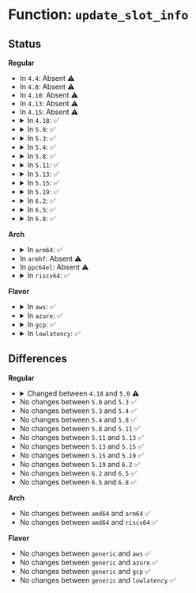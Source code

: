 # Function: <code>update_slot_info</code>

## Status
<b>Regular</b>
<ul>
<li>
In <code>4.4</code>: Absent ⚠️
</li>
<li>
In <code>4.8</code>: Absent ⚠️
</li>
<li>
In <code>4.10</code>: Absent ⚠️
</li>
<li>
In <code>4.13</code>: Absent ⚠️
</li>
<li>
In <code>4.15</code>: Absent ⚠️
</li>
<li>
<details>
<summary>In <code>4.18</code>: ✅</summary>

```c
int update_slot_info(struct slot *slot);
```

**Collision:** Unique Static

**Inline:** No

**Transformation:** False

**Instances:**

```
In drivers/pci/hotplug/shpchp_ctrl.c (ffffffff8153c220)
Location: drivers/pci/hotplug/shpchp_ctrl.c:449
Inline: False
Direct callers:
  - drivers/pci/hotplug/shpchp_ctrl.c:shpchp_disable_slot
  - drivers/pci/hotplug/shpchp_ctrl.c:shpchp_enable_slot
  - drivers/pci/hotplug/shpchp_ctrl.c:interrupt_event_handler
  - drivers/pci/hotplug/shpchp_ctrl.c:interrupt_event_handler
```
**Symbols:**

```
ffffffff8153c220-ffffffff8153c2c3: update_slot_info (STB_LOCAL)
```
</details>
</li>
<li>
<details>
<summary>In <code>5.0</code>: ✅</summary>

```c
void update_slot_info(struct slot *slot);
```

**Collision:** Unique Static

**Inline:** No

**Transformation:** False

**Instances:**

```
In drivers/pci/hotplug/shpchp_ctrl.c (ffffffff815536b0)
Location: drivers/pci/hotplug/shpchp_ctrl.c:449
Inline: False
Direct callers:
  - drivers/pci/hotplug/shpchp_ctrl.c:shpchp_disable_slot
  - drivers/pci/hotplug/shpchp_ctrl.c:shpchp_enable_slot
  - drivers/pci/hotplug/shpchp_ctrl.c:interrupt_event_handler
  - drivers/pci/hotplug/shpchp_ctrl.c:interrupt_event_handler
```
**Symbols:**

```
ffffffff815536b0-ffffffff8155370d: update_slot_info (STB_LOCAL)
```
</details>
</li>
<li>
<details>
<summary>In <code>5.3</code>: ✅</summary>

```c
void update_slot_info(struct slot *slot);
```

**Collision:** Unique Static

**Inline:** No

**Transformation:** False

**Instances:**

```
In drivers/pci/hotplug/shpchp_ctrl.c (ffffffff815836a0)
Location: drivers/pci/hotplug/shpchp_ctrl.c:449
Inline: False
Direct callers:
  - drivers/pci/hotplug/shpchp_ctrl.c:shpchp_disable_slot
  - drivers/pci/hotplug/shpchp_ctrl.c:shpchp_enable_slot
  - drivers/pci/hotplug/shpchp_ctrl.c:interrupt_event_handler
  - drivers/pci/hotplug/shpchp_ctrl.c:interrupt_event_handler
```
**Symbols:**

```
ffffffff815836a0-ffffffff81583705: update_slot_info (STB_LOCAL)
```
</details>
</li>
<li>
<details>
<summary>In <code>5.4</code>: ✅</summary>

```c
void update_slot_info(struct slot *slot);
```

**Collision:** Unique Static

**Inline:** No

**Transformation:** False

**Instances:**

```
In drivers/pci/hotplug/shpchp_ctrl.c (ffffffff815a5080)
Location: drivers/pci/hotplug/shpchp_ctrl.c:449
Inline: False
Direct callers:
  - drivers/pci/hotplug/shpchp_ctrl.c:shpchp_disable_slot
  - drivers/pci/hotplug/shpchp_ctrl.c:shpchp_enable_slot
  - drivers/pci/hotplug/shpchp_ctrl.c:interrupt_event_handler
  - drivers/pci/hotplug/shpchp_ctrl.c:interrupt_event_handler
```
**Symbols:**

```
ffffffff815a5080-ffffffff815a50e5: update_slot_info (STB_LOCAL)
```
</details>
</li>
<li>
<details>
<summary>In <code>5.8</code>: ✅</summary>

```c
void update_slot_info(struct slot *slot);
```

**Collision:** Unique Static

**Inline:** No

**Transformation:** False

**Instances:**

```
In drivers/pci/hotplug/shpchp_ctrl.c (ffffffff8164dd40)
Location: drivers/pci/hotplug/shpchp_ctrl.c:448
Inline: False
Direct callers:
  - drivers/pci/hotplug/shpchp_ctrl.c:shpchp_disable_slot
  - drivers/pci/hotplug/shpchp_ctrl.c:shpchp_enable_slot
  - drivers/pci/hotplug/shpchp_ctrl.c:interrupt_event_handler
  - drivers/pci/hotplug/shpchp_ctrl.c:handle_button_press_event
```
**Symbols:**

```
ffffffff8164dd40-ffffffff8164dda7: update_slot_info (STB_LOCAL)
```
</details>
</li>
<li>
<details>
<summary>In <code>5.11</code>: ✅</summary>

```c
void update_slot_info(struct slot *slot);
```

**Collision:** Unique Static

**Inline:** No

**Transformation:** False

**Instances:**

```
In drivers/pci/hotplug/shpchp_ctrl.c (ffffffff81671cb0)
Location: drivers/pci/hotplug/shpchp_ctrl.c:447
Inline: False
Direct callers:
  - drivers/pci/hotplug/shpchp_ctrl.c:shpchp_disable_slot
  - drivers/pci/hotplug/shpchp_ctrl.c:shpchp_enable_slot
  - drivers/pci/hotplug/shpchp_ctrl.c:interrupt_event_handler
  - drivers/pci/hotplug/shpchp_ctrl.c:handle_button_press_event
```
**Symbols:**

```
ffffffff81671cb0-ffffffff81671d17: update_slot_info (STB_LOCAL)
```
</details>
</li>
<li>
<details>
<summary>In <code>5.13</code>: ✅</summary>

```c
void update_slot_info(struct slot *slot);
```

**Collision:** Unique Static

**Inline:** No

**Transformation:** False

**Instances:**

```
In drivers/pci/hotplug/shpchp_ctrl.c (ffffffff816541c0)
Location: drivers/pci/hotplug/shpchp_ctrl.c:447
Inline: False
Direct callers:
  - drivers/pci/hotplug/shpchp_ctrl.c:shpchp_disable_slot
  - drivers/pci/hotplug/shpchp_ctrl.c:shpchp_enable_slot
  - drivers/pci/hotplug/shpchp_ctrl.c:interrupt_event_handler
  - drivers/pci/hotplug/shpchp_ctrl.c:handle_button_press_event
```
**Symbols:**

```
ffffffff816541c0-ffffffff81654227: update_slot_info (STB_LOCAL)
```
</details>
</li>
<li>
<details>
<summary>In <code>5.15</code>: ✅</summary>

```c
void update_slot_info(struct slot *slot);
```

**Collision:** Unique Static

**Inline:** No

**Transformation:** False

**Instances:**

```
In drivers/pci/hotplug/shpchp_ctrl.c (ffffffff816c6000)
Location: drivers/pci/hotplug/shpchp_ctrl.c:447
Inline: False
Direct callers:
  - drivers/pci/hotplug/shpchp_ctrl.c:shpchp_disable_slot
  - drivers/pci/hotplug/shpchp_ctrl.c:shpchp_enable_slot
  - drivers/pci/hotplug/shpchp_ctrl.c:interrupt_event_handler
  - drivers/pci/hotplug/shpchp_ctrl.c:handle_button_press_event
```
**Symbols:**

```
ffffffff816c6000-ffffffff816c6067: update_slot_info (STB_LOCAL)
```
</details>
</li>
<li>
<details>
<summary>In <code>5.19</code>: ✅</summary>

```c
void update_slot_info(struct slot *slot);
```

**Collision:** Unique Static

**Inline:** No

**Transformation:** False

**Instances:**

```
In drivers/pci/hotplug/shpchp_ctrl.c (ffffffff817ebef0)
Location: drivers/pci/hotplug/shpchp_ctrl.c:447
Inline: False
Direct callers:
  - drivers/pci/hotplug/shpchp_ctrl.c:shpchp_disable_slot
  - drivers/pci/hotplug/shpchp_ctrl.c:shpchp_enable_slot
  - drivers/pci/hotplug/shpchp_ctrl.c:interrupt_event_handler
  - drivers/pci/hotplug/shpchp_ctrl.c:handle_button_press_event
```
**Symbols:**

```
ffffffff817ebef0-ffffffff817ebf5a: update_slot_info (STB_LOCAL)
```
</details>
</li>
<li>
<details>
<summary>In <code>6.2</code>: ✅</summary>

```c
void update_slot_info(struct slot *slot);
```

**Collision:** Unique Static

**Inline:** No

**Transformation:** False

**Instances:**

```
In drivers/pci/hotplug/shpchp_ctrl.c (ffffffff81912620)
Location: drivers/pci/hotplug/shpchp_ctrl.c:447
Inline: False
Direct callers:
  - drivers/pci/hotplug/shpchp_ctrl.c:shpchp_disable_slot
  - drivers/pci/hotplug/shpchp_ctrl.c:shpchp_enable_slot
  - drivers/pci/hotplug/shpchp_ctrl.c:interrupt_event_handler
  - drivers/pci/hotplug/shpchp_ctrl.c:handle_button_press_event
```
**Symbols:**

```
ffffffff81912620-ffffffff8191268a: update_slot_info (STB_LOCAL)
```
</details>
</li>
<li>
<details>
<summary>In <code>6.5</code>: ✅</summary>

```c
void update_slot_info(struct slot *slot);
```

**Collision:** Unique Static

**Inline:** No

**Transformation:** False

**Instances:**

```
In drivers/pci/hotplug/shpchp_ctrl.c (ffffffff81955cb0)
Location: drivers/pci/hotplug/shpchp_ctrl.c:447
Inline: False
Direct callers:
  - drivers/pci/hotplug/shpchp_ctrl.c:shpchp_disable_slot
  - drivers/pci/hotplug/shpchp_ctrl.c:shpchp_enable_slot
  - drivers/pci/hotplug/shpchp_ctrl.c:interrupt_event_handler
  - drivers/pci/hotplug/shpchp_ctrl.c:handle_button_press_event
```
**Symbols:**

```
ffffffff81955cb0-ffffffff81955d1a: update_slot_info (STB_LOCAL)
```
</details>
</li>
<li>
<details>
<summary>In <code>6.8</code>: ✅</summary>

```c
void update_slot_info(struct slot *slot);
```

**Collision:** Unique Static

**Inline:** No

**Transformation:** False

**Instances:**

```
In drivers/pci/hotplug/shpchp_ctrl.c (ffffffff8199f1d0)
Location: drivers/pci/hotplug/shpchp_ctrl.c:447
Inline: False
Direct callers:
  - drivers/pci/hotplug/shpchp_ctrl.c:shpchp_disable_slot
  - drivers/pci/hotplug/shpchp_ctrl.c:shpchp_enable_slot
  - drivers/pci/hotplug/shpchp_ctrl.c:interrupt_event_handler
  - drivers/pci/hotplug/shpchp_ctrl.c:handle_button_press_event
```
**Symbols:**

```
ffffffff8199f1d0-ffffffff8199f23a: update_slot_info (STB_LOCAL)
```
</details>
</li>
</ul>
<b>Arch</b>
<ul>
<li>
<details>
<summary>In <code>arm64</code>: ✅</summary>

```c
void update_slot_info(struct slot *slot);
```

**Collision:** Unique Static

**Inline:** No

**Transformation:** False

**Instances:**

```
In drivers/pci/hotplug/shpchp_ctrl.c (ffff80001070dc80)
Location: drivers/pci/hotplug/shpchp_ctrl.c:449
Inline: False
Direct callers:
  - drivers/pci/hotplug/shpchp_ctrl.c:shpchp_disable_slot
  - drivers/pci/hotplug/shpchp_ctrl.c:shpchp_enable_slot
  - drivers/pci/hotplug/shpchp_ctrl.c:interrupt_event_handler
  - drivers/pci/hotplug/shpchp_ctrl.c:interrupt_event_handler
```
**Symbols:**

```
ffff80001070dc80-ffff80001070dcf4: update_slot_info (STB_LOCAL)
```
</details>
</li>
<li>
In <code>armhf</code>: Absent ⚠️
</li>
<li>
In <code>ppc64el</code>: Absent ⚠️
</li>
<li>
<details>
<summary>In <code>riscv64</code>: ✅</summary>

```c
void update_slot_info(struct slot *slot);
```

**Collision:** Unique Static

**Inline:** No

**Transformation:** False

**Instances:**

```
In drivers/pci/hotplug/shpchp_ctrl.c (ffffffe0004da302)
Location: drivers/pci/hotplug/shpchp_ctrl.c:449
Inline: False
Direct callers:
  - drivers/pci/hotplug/shpchp_ctrl.c:shpchp_disable_slot
  - drivers/pci/hotplug/shpchp_ctrl.c:shpchp_enable_slot
  - drivers/pci/hotplug/shpchp_ctrl.c:interrupt_event_handler
  - drivers/pci/hotplug/shpchp_ctrl.c:interrupt_event_handler
```
**Symbols:**

```
ffffffe0004da302-ffffffe0004da352: update_slot_info (STB_LOCAL)
```
</details>
</li>
</ul>
<b>Flavor</b>
<ul>
<li>
<details>
<summary>In <code>aws</code>: ✅</summary>

```c
void update_slot_info(struct slot *slot);
```

**Collision:** Unique Static

**Inline:** No

**Transformation:** False

**Instances:**

```
In drivers/pci/hotplug/shpchp_ctrl.c (ffffffff81598890)
Location: drivers/pci/hotplug/shpchp_ctrl.c:449
Inline: False
Direct callers:
  - drivers/pci/hotplug/shpchp_ctrl.c:shpchp_disable_slot
  - drivers/pci/hotplug/shpchp_ctrl.c:shpchp_enable_slot
  - drivers/pci/hotplug/shpchp_ctrl.c:interrupt_event_handler
  - drivers/pci/hotplug/shpchp_ctrl.c:interrupt_event_handler
```
**Symbols:**

```
ffffffff81598890-ffffffff815988f5: update_slot_info (STB_LOCAL)
```
</details>
</li>
<li>
<details>
<summary>In <code>azure</code>: ✅</summary>

```c
void update_slot_info(struct slot *slot);
```

**Collision:** Unique Static

**Inline:** No

**Transformation:** False

**Instances:**

```
In drivers/pci/hotplug/shpchp_ctrl.c (ffffffff81587a20)
Location: drivers/pci/hotplug/shpchp_ctrl.c:449
Inline: False
Direct callers:
  - drivers/pci/hotplug/shpchp_ctrl.c:shpchp_disable_slot
  - drivers/pci/hotplug/shpchp_ctrl.c:shpchp_enable_slot
  - drivers/pci/hotplug/shpchp_ctrl.c:interrupt_event_handler
  - drivers/pci/hotplug/shpchp_ctrl.c:interrupt_event_handler
```
**Symbols:**

```
ffffffff81587a20-ffffffff81587a85: update_slot_info (STB_LOCAL)
```
</details>
</li>
<li>
<details>
<summary>In <code>gcp</code>: ✅</summary>

```c
void update_slot_info(struct slot *slot);
```

**Collision:** Unique Static

**Inline:** No

**Transformation:** False

**Instances:**

```
In drivers/pci/hotplug/shpchp_ctrl.c (ffffffff81598dd0)
Location: drivers/pci/hotplug/shpchp_ctrl.c:449
Inline: False
Direct callers:
  - drivers/pci/hotplug/shpchp_ctrl.c:shpchp_disable_slot
  - drivers/pci/hotplug/shpchp_ctrl.c:shpchp_enable_slot
  - drivers/pci/hotplug/shpchp_ctrl.c:interrupt_event_handler
  - drivers/pci/hotplug/shpchp_ctrl.c:interrupt_event_handler
```
**Symbols:**

```
ffffffff81598dd0-ffffffff81598e35: update_slot_info (STB_LOCAL)
```
</details>
</li>
<li>
<details>
<summary>In <code>lowlatency</code>: ✅</summary>

```c
void update_slot_info(struct slot *slot);
```

**Collision:** Unique Static

**Inline:** No

**Transformation:** False

**Instances:**

```
In drivers/pci/hotplug/shpchp_ctrl.c (ffffffff815b3210)
Location: drivers/pci/hotplug/shpchp_ctrl.c:449
Inline: False
Direct callers:
  - drivers/pci/hotplug/shpchp_ctrl.c:shpchp_disable_slot
  - drivers/pci/hotplug/shpchp_ctrl.c:shpchp_enable_slot
  - drivers/pci/hotplug/shpchp_ctrl.c:interrupt_event_handler
  - drivers/pci/hotplug/shpchp_ctrl.c:interrupt_event_handler
```
**Symbols:**

```
ffffffff815b3210-ffffffff815b3275: update_slot_info (STB_LOCAL)
```
</details>
</li>
</ul>

## Differences
<b>Regular</b>
<ul>
<li>
<details>
<summary>Changed between <code>4.18</code> and <code>5.0</code> ⚠️</summary>
<ul>
<li>
<b>Return type changed. </b>
<code>int</code> ➡️ <code>void</code>
</li>
</ul>
</details>
</li>
<li>
No changes between <code>5.0</code> and <code>5.3</code> ✅
</li>
<li>
No changes between <code>5.3</code> and <code>5.4</code> ✅
</li>
<li>
No changes between <code>5.4</code> and <code>5.8</code> ✅
</li>
<li>
No changes between <code>5.8</code> and <code>5.11</code> ✅
</li>
<li>
No changes between <code>5.11</code> and <code>5.13</code> ✅
</li>
<li>
No changes between <code>5.13</code> and <code>5.15</code> ✅
</li>
<li>
No changes between <code>5.15</code> and <code>5.19</code> ✅
</li>
<li>
No changes between <code>5.19</code> and <code>6.2</code> ✅
</li>
<li>
No changes between <code>6.2</code> and <code>6.5</code> ✅
</li>
<li>
No changes between <code>6.5</code> and <code>6.8</code> ✅
</li>
</ul>
<b>Arch</b>
<ul>
<li>
No changes between <code>amd64</code> and <code>arm64</code> ✅
</li>
<li>
No changes between <code>amd64</code> and <code>riscv64</code> ✅
</li>
</ul>
<b>Flavor</b>
<ul>
<li>
No changes between <code>generic</code> and <code>aws</code> ✅
</li>
<li>
No changes between <code>generic</code> and <code>azure</code> ✅
</li>
<li>
No changes between <code>generic</code> and <code>gcp</code> ✅
</li>
<li>
No changes between <code>generic</code> and <code>lowlatency</code> ✅
</li>
</ul>
